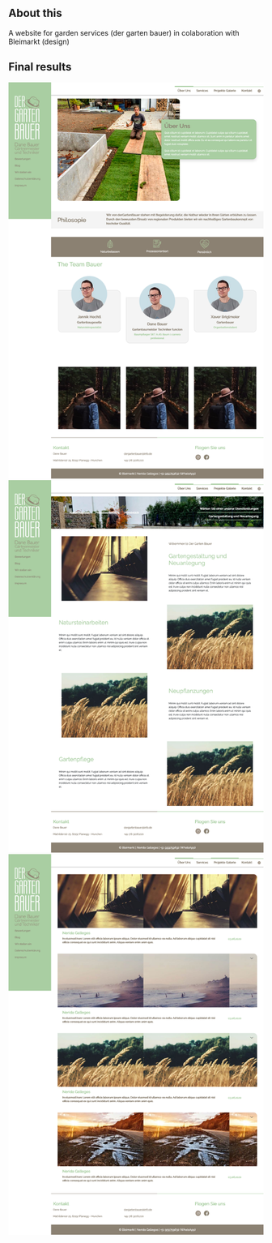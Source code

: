 ## About this
A website for garden services (der garten bauer) in colaboration with Bleimarkt (design)

## Final results
![github-small](https://github.com/geanbaila/dev.bleimarkt-branding.com/blob/main/img1.png)
![github-small](https://github.com/geanbaila/dev.bleimarkt-branding.com/blob/main/img2.png)
![github-small](https://github.com/geanbaila/dev.bleimarkt-branding.com/blob/main/img3.png)
